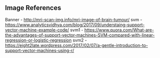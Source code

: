## Image References

Banner - http://mri-scan-img.info/mri-image-of-brain-tumour/
svm - https://www.analyticsvidhya.com/blog/2017/09/understaing-support-vector-machine-example-code/
svm1 - https://www.quora.com/What-are-the-advantages-of-support-vector-machines-SVM-compared-with-linear-regression-or-logistic-regression
svm2 - https://eight2late.wordpress.com/2017/02/07/a-gentle-introduction-to-support-vector-machines-using-r/
